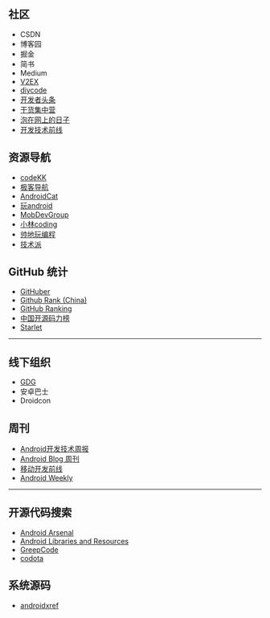 ## 社区

- CSDN
- 博客园
- 掘金
- 简书
- Medium
- [V2EX](https://www.v2ex.com/)
- [diycode](https://www.diycode.cc/)
- [开发者头条](https://toutiao.io/)
- [干货集中营](http://gank.io/)
- [泡在网上的日子](http://www.jcodecraeer.com/)
- [开发技术前线](http://www.devtf.cn/)

## 资源导航

- [codeKK](http://p.codekk.com/)
- [极客导航](http://www.jikedaohang.com/index.html)
- [AndroidCat](http://androidcat.com/?step=12&view=CatFragment)
- [玩android](http://xueandroid.com/index)
- [MobDevGroup](http://mobdevgroup.com/)
- [小林coding](https://xiaolincoding.com/)
- [帅地玩编程](https://www.iamshuaidi.com/)
- [技术派](https://paicoding.com/)

## GitHub 统计

- [GitHuber](https://githuber.cn/)
- [Github Rank (China)](http://githubrank.com/)
- [GitHub Ranking](https://github-ranking.com/)
- [中国开源码力榜](https://opensource.win/)
- [Starlet](https://star-history.com/blog/list-your-open-source-project)

***

## 线下组织

- [GDG](https://developers.google.com/community/gdg/groups)
- 安卓巴士
- Droidcon

## 周刊

- [Android开发技术周报](http://androidweekly.cn/)
- [Android Blog 周刊](http://www.androidblog.cn/)
- [移动开发前线](http://mobilefrontier.github.io/)
- [Android Weekly](http://androidweekly.net/)

***

## 开源代码搜索

- [Android Arsenal](http://android-arsenal.com/)
- [Android Libraries and Resources](http://alamkanak.github.io/android-libraries-and-resources/)
- [GreepCode](http://www.grepcode.com/)
- [codota](https://www.codota.com/)

## 系统源码

- [androidxref](http://androidxref.com/)